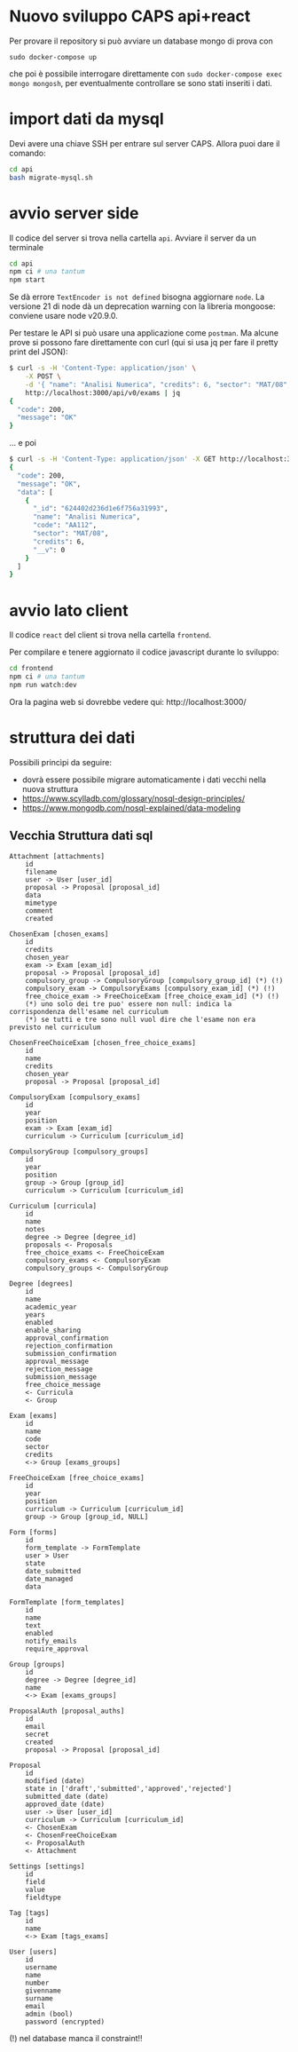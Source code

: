 # Nuovo sviluppo CAPS api+react

Per provare il repository si può avviare un database mongo di prova con 
```
sudo docker-compose up
```
che poi è possibile interrogare direttamente con ```sudo docker-compose exec mongo mongosh```,
per eventualmente controllare se sono stati inseriti i dati. 

# import dati da mysql

Devi avere una chiave SSH per entrare sul server CAPS.
Allora puoi dare il comando:
```bash
cd api
bash migrate-mysql.sh
```

# avvio server side

Il codice del server si trova nella cartella `api`.
Avviare il server da un terminale

```bash
cd api
npm ci # una tantum
npm start
```
Se dà errore `TextEncoder is not defined` bisogna aggiornare `node`.
La versione 21 di node dà un deprecation warning con la libreria mongoose:
conviene usare node v20.9.0.

Per testare le API si può usare una applicazione 
come `postman`. 
Ma alcune prove si possono fare direttamente con curl (qui si usa jq per 
fare il pretty print del JSON):
```bash
$ curl -s -H 'Content-Type: application/json' \
    -X POST \
    -d '{ "name": "Analisi Numerica", "credits": 6, "sector": "MAT/08", "code": "AA112" }' \
    http://localhost:3000/api/v0/exams | jq
{
  "code": 200,
  "message": "OK"
}
```
... e poi
```bash
$ curl -s -H 'Content-Type: application/json' -X GET http://localhost:3000/api/v0/exams | jq
{
  "code": 200,
  "message": "OK",
  "data": [
    {
      "_id": "624402d236d1e6f756a31993",
      "name": "Analisi Numerica",
      "code": "AA112",
      "sector": "MAT/08",
      "credits": 6,
      "__v": 0
    }
  ]
}
```

# avvio lato client

Il codice `react` del client si trova nella cartella `frontend`.

Per compilare e tenere aggiornato il codice javascript durante lo sviluppo:
```bash
cd frontend
npm ci # una tantum
npm run watch:dev
```

Ora la pagina web si dovrebbe vedere qui: http://localhost:3000/

# struttura dei dati

Possibili princìpi da seguire:

* dovrà essere possibile migrare automaticamente i dati vecchi nella nuova struttura
* https://www.scylladb.com/glossary/nosql-design-principles/
* https://www.mongodb.com/nosql-explained/data-modeling

## Vecchia Struttura dati sql

    Attachment [attachments]
        id
        filename
        user -> User [user_id]
        proposal -> Proposal [proposal_id]
        data
        mimetype
        comment
        created

    ChosenExam [chosen_exams]
        id
        credits
        chosen_year
        exam -> Exam [exam_id]
        proposal -> Proposal [proposal_id]
        compulsory_group -> CompulsoryGroup [compulsory_group_id] (*) (!) 
        compulsory_exam -> CompulsoryExams [compulsory_exam_id] (*) (!) 
        free_choice_exam -> FreeChoiceExam [free_choice_exam_id] (*) (!) 
        (*) uno solo dei tre puo' essere non null: indica la corrispondenza dell'esame nel curriculum
        (*) se tutti e tre sono null vuol dire che l'esame non era previsto nel curriculum

    ChosenFreeChoiceExam [chosen_free_choice_exams]
        id
        name
        credits
        chosen_year
        proposal -> Proposal [proposal_id]

    CompulsoryExam [compulsory_exams]
        id
        year
        position
        exam -> Exam [exam_id]
        curriculum -> Curriculum [curriculum_id]

    CompulsoryGroup [compulsory_groups]
        id
        year
        position
        group -> Group [group_id]
        curriculum -> Curriculum [curriculum_id]

    Curriculum [curricula]
        id
        name
        notes
        degree -> Degree [degree_id]
        proposals <- Proposals 
        free_choice_exams <- FreeChoiceExam
        compulsory_exams <- CompulsoryExam
        compulsory_groups <- CompulsoryGroup

    Degree [degrees]
        id
        name
        academic_year
        years
        enabled
        enable_sharing
        approval_confirmation
        rejection_confirmation
        submission_confirmation
        approval_message
        rejection_message
        submission_message
        free_choice_message
        <- Curricula
        <- Group

    Exam [exams]
        id
        name
        code
        sector
        credits
        <-> Group [exams_groups]

    FreeChoiceExam [free_choice_exams]
        id
        year
        position
        curriculum -> Curriculum [curriculum_id]
        group -> Group [group_id, NULL]

    Form [forms]
        id
        form_template -> FormTemplate
        user > User
        state
        date_submitted
        date_managed
        data

    FormTemplate [form_templates]
        id
        name
        text
        enabled
        notify_emails
        require_approval

    Group [groups]
        id
        degree -> Degree [degree_id]
        name
        <-> Exam [exams_groups]

    ProposalAuth [proposal_auths]
        id
        email
        secret
        created
        proposal -> Proposal [proposal_id]

    Proposal
        id
        modified (date)
        state in ['draft','submitted','approved','rejected']
        submitted_date (date)
        approved_date (date)
        user -> User [user_id]
        curriculum -> Curriculum [curriculum_id]
        <- ChosenExam
        <- ChosenFreeChoiceExam
        <- ProposalAuth
        <- Attachment

    Settings [settings]
        id
        field
        value
        fieldtype

    Tag [tags]
        id
        name
        <-> Exam [tags_exams]

    User [users]
        id
        username
        name
        number
        givenname
        surname
        email
        admin (bool)
        password (encrypted)

(!) nel database manca il constraint!!
